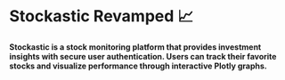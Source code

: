 # **Stockastic Revamped 📈**

**Stockastic is a stock monitoring platform that provides investment insights with secure user authentication. Users can track their favorite stocks and visualize performance through interactive Plotly graphs.**
